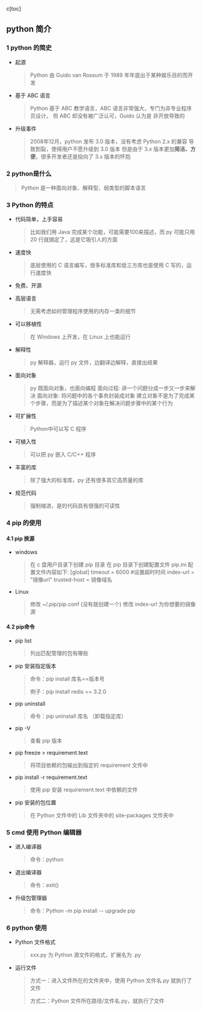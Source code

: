 c[toc]

## python 简介

### 1 python 的简史

* 起源

    > Python 由 Guido van Rossum 于 1989 年年底出于某种娱乐目的而开发

* 基于 ABC 语言

    > Python 基于 ABC 教学语言，ABC 语言非常强大，专门为非专业程序员设计。
    > 但 ABC 却没有被广泛认可，Guido 认为是 非开放导致的

* 升级事件

    > 2008年12月，python 发布 3.0 版本，没有考虑 Python 2.x 的兼容
    > 导致割裂，使得用户不愿升级到 3.0 版本
    > 但是由于 3.x 版本更加**简洁、方便**，很多开发者还是投向了 3.x 版本的怀抱

### 2 python是什么

> Python 是一种面向对象、解释型、弱类型的脚本语言

### 3 Python 的特点

* 代码简单，上手容易

    > 比如我们用 Java 完成某个功能，可能需要100来描述，而 py 可能只用 20 行就搞定了，这是它吸引人的方面

* 速度快

    > 底层使用的 C 语言编写，很多标准库和低三方库也是使用 C 写的，运行速度快

* 免费、开源

* 高层语言

    > 无需考虑如何管理程序使用的内存一类的细节

* 可以移植性

    > 在 Windows 上开发，在 Linux 上也能运行

* 解释性

    > py 解释器，运行 py 文件，边翻译边解释，直接出结果

* 面向对象

    > py 既面向对象，也面向编程
    > 面向过程:
    > 讲一个问题分成一步又一步来解决
    > 面向对象:
    > 将问题中的各个事务封装成对象
    > 建立对象不是为了完成某个步骤，而是为了描述某个对象在解决问题步骤中的某个行为
    
* 可扩展性

    > Python中可以写 C 程序

* 可植入性

    > 可以把 py 嵌入 C/C++ 程序

* 丰富的库

    > 除了强大的标准库，py 还有很多其它高质量的库

* 规范代码

    > 强制缩进，是的代码具有很强的可读性

### 4 pip 的使用

#### 4.1 pip 换源

* windows

    > 在 c 盘用户目录下创建 pip 目录 
    > 在 pip 目录下创建配置文件 pip.ini
    > 配置文件内容如下:
    > [global]
    > timeout = 6000 #设置超时时间
    > index-url = "镜像url" 
    > trusted-host = 镜像域名

* Linux

    > 修改 ~/.pip/pip.conf (没有就创建一个)
    > 修改 index-url 为你想要的镜像源

#### 4.2 pip命令

* pip list 

  > 列出匹配管理的包有哪些

* pip 安装指定版本

    > 命令：pip install 库名==版本号
    >
    > 例子：pip install redis == 3.2.0

* pip uninstall  

    > 命令：pip uninstall 库名 （卸载指定库）

* pip -V

    > 查看 pip 版本

* pip freeze > requirement.text

    > 将项目依赖的包输出到指定的 requirement 文件中

* pip install -r requirement.text

    > 使用 pip 安装 requirement.text 中依赖的文件

* pip 安装的包位置

    > 在  Python 文件中的 Lib 文件夹中的 site-packages 文件夹中

### 5 cmd 使用 Python 编辑器

* 进入编译器

  > 命令：python

* 退出编译器

  > 命令：exit()

* 升级包管理器

  > 命令：Python -m pip install -- upgrade pip

### 6 python 使用

* Python 文件格式

  > xxx.py 为  Python 源文件的格式，扩展名为 .py

* 运行文件

  > 方式一：进入文件所在的文件夹中，使用 Python 文件名.py 就执行了文件
  >
  > 方式二：Python 文件所在路径/文件名.py，就执行了文件

